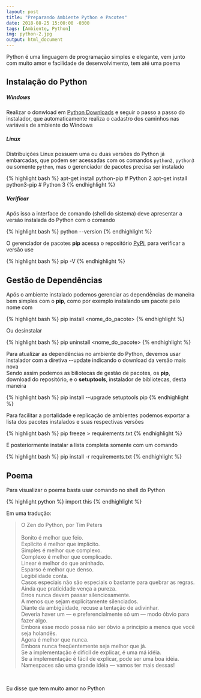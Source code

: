 ```yaml
---
layout: post
title: "Preparando Ambiente Python e Pacotes"
date: 2018-08-25 15:00:00 -0300
tags: [Ambiente, Python]
img: python-2.jpg
output: html_document
---
```




Python é uma linguagem de programação simples e elegante, vem junto com muito amor e facilidade de desenvolvimento, tem até uma poema

## Instalação do Python

##### Windows 

Realizar o donwload em [Python Downloads](https://www.python.org/downloads/) e seguir o passo a passo do instalador, que automaticamente realiza o cadastro dos caminhos nas variáveis de ambiente do Windows

##### Linux

Distribuições Linux possuem uma ou duas versões do Python já embarcadas, que podem ser acessadas com os comandos `python2`, `python3` ou somente `python`, mas o gerenciador de pacotes precisa ser instalado


{% highlight bash %}
apt-get install python-pip # Python 2
apt-get install python3-pip # Python 3
{% endhighlight %}

##### Verificar

Após isso a interface de comando (shell do sistema) deve apresentar a versão instalada do Python com o comando


{% highlight bash %}
python --version
{% endhighlight %}

O gerenciador de pacotes **pip** acessa o repositório [PyPi](https://pypi.org/), para verificar a versão use


{% highlight bash %}
pip -V
{% endhighlight %}

## Gestão de Dependências

Após o ambiente instalado podemos gerenciar as dependências de maneira bem simples com o **pip**, como por exemplo instalando um pacote pelo nome com


{% highlight bash %}
pip install <nome_do_pacote>
{% endhighlight %}

Ou desinstalar 


{% highlight bash %}
pip uninstall <nome_do_pacote>
{% endhighlight %}

Para atualizar as dependências no ambiente do Python, devemos usar instalador com a diretiva --update indicando o download da versão mais nova<br>
Sendo assim podemos as biliotecas de gestão de pacotes, os **pip**, download do repositório, e o **setuptools**, instalador de bibliotecas, desta maneira


{% highlight bash %}
pip install --upgrade setuptools pip
{% endhighlight %}

Para facilitar a portalidade e replicação de ambientes podemos exportar a lista dos pacotes instalados e suas respectivas versões


{% highlight bash %}
pip freeze > requirements.txt
{% endhighlight %}

E posteriormente instalar a lista completa somente com um comando


{% highlight bash %}
pip install -r requirements.txt
{% endhighlight %}

## Poema

Para visualizar o poema basta usar comando no shell do Python


{% highlight python %}
import this 
{% endhighlight %}

Em uma tradução:

> O Zen do Python, por Tim Peters<br>
><br>
> Bonito é melhor que feio.<br>
> Explícito é melhor que implícito.<br>
> Simples é melhor que complexo.<br>
> Complexo é melhor que complicado.<br>
> Linear é melhor do que aninhado.<br>
> Esparso é melhor que denso.<br>
> Legibilidade conta.<br>
> Casos especiais não são especiais o bastante para quebrar as regras.<br>
> Ainda que praticidade vença a pureza.<br>
> Erros nunca devem passar silenciosamente.<br>
> A menos que sejam explicitamente silenciados.<br>
> Diante da ambigüidade, recuse a tentação de adivinhar.<br>
> Deveria haver um — e preferencialmente só um — modo óbvio para fazer algo.<br>
> Embora esse modo possa não ser óbvio a princípio a menos que você seja holandês.<br>
> Agora é melhor que nunca.<br>
> Embora nunca freqüentemente seja melhor que já.<br>
> Se a implementação é difícil de explicar, é uma má idéia.<br>
> Se a implementação é fácil de explicar, pode ser uma boa idéia.<br>
> Namespaces são uma grande idéia — vamos ter mais dessas!<br>
<br>

Eu disse que tem muito amor no Python
